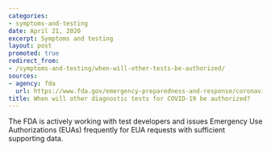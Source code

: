 ```yaml
---
categories:
- symptoms-and-testing
date: April 21, 2020
excerpt: Symptoms and testing
layout: post
promoted: true
redirect_from:
- /symptoms-and-testing/when-will-other-tests-be-authorized/
sources:
- agency: fda
  url: https://www.fda.gov/emergency-preparedness-and-response/coronavirus-disease-2019-covid-19/coronavirus-disease-2019-covid-19-frequently-asked-questions
title: When will other diagnostic tests for COVID-19 be authorized?
---
```


The FDA is actively working with test developers and issues Emergency Use Authorizations (EUAs) frequently for EUA requests with sufficient supporting data.